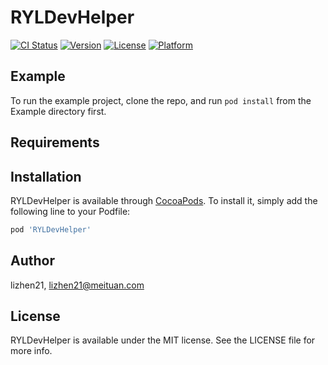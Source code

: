 # RYLDevHelper

[![CI Status](http://img.shields.io/travis/lizhen21/RYLDevHelper.svg?style=flat)](https://travis-ci.org/lizhen21/RYLDevHelper)
[![Version](https://img.shields.io/cocoapods/v/RYLDevHelper.svg?style=flat)](http://cocoapods.org/pods/RYLDevHelper)
[![License](https://img.shields.io/cocoapods/l/RYLDevHelper.svg?style=flat)](http://cocoapods.org/pods/RYLDevHelper)
[![Platform](https://img.shields.io/cocoapods/p/RYLDevHelper.svg?style=flat)](http://cocoapods.org/pods/RYLDevHelper)

## Example

To run the example project, clone the repo, and run `pod install` from the Example directory first.

## Requirements

## Installation

RYLDevHelper is available through [CocoaPods](http://cocoapods.org). To install
it, simply add the following line to your Podfile:

```ruby
pod 'RYLDevHelper'
```

## Author

lizhen21, lizhen21@meituan.com

## License

RYLDevHelper is available under the MIT license. See the LICENSE file for more info.
